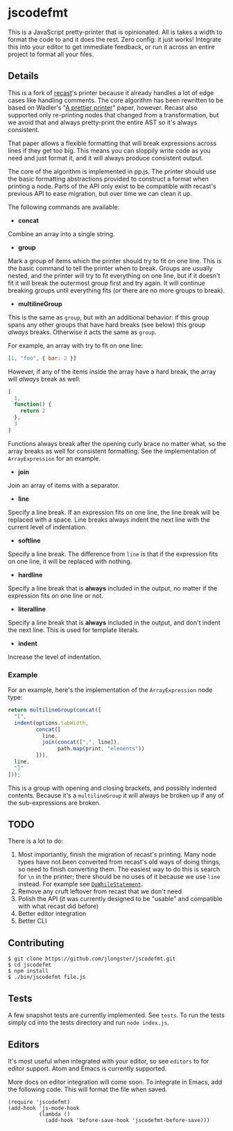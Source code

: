 
# jscodefmt

This is a JavaScript pretty-printer that is opinionated. All is takes
a width to format the code to and it does the rest. Zero config: it
just works! Integrate this into your editor to get immediate feedback,
or run it across an entire project to format all your files.

## Details

This is a fork of [recast](https://github.com/benjamn/recast)'s
printer because it already handles a lot of edge cases like handling
comments. The core algorithm has been rewritten to be based on
Wadler's "[A prettier
printer](http://homepages.inf.ed.ac.uk/wadler/papers/prettier/prettier.pdf)"
paper, however. Recast also supported only re-printing nodes that
changed from a transformation, but we avoid that and always
pretty-print the entire AST so it's always consistent.

That paper allows a flexible formatting that will break expressions
across lines if they get too big. This means you can sloppily write
code as you need and just format it, and it will always produce
consistent output.

The core of the algorithm is implemented in pp.js. The printer should
use the basic formatting abstractions provided to construct a format
when printing a node. Parts of the API only exist to be compatible
with recast's previous API to ease migration, but over time we can
clean it up.

The following commands are available:

* **concat**

Combine an array into a single string.

* **group**

Mark a group of items which the printer should try to fit on one line.
This is the basic command to tell the printer when to break. Groups
are usually nested, and the printer will try to fit everything on one
line, but if it doesn't fit it will break the outermost group first
and try again. It will continue breaking groups until everything fits
(or there are no more groups to break).

* **multilineGroup**

This is the same as `group`, but with an additional behavior: if this
group spans any other groups that have hard breaks (see below) this
group *always* breaks. Otherwise it acts the same as `group`.

For example, an array with try to fit on one line:

```js
[1, "foo", { bar: 2 }]
```

However, if any of the items inside the array have a hard break, the
array will *always* break as well:

```js
[
  1,
  function() {
    return 2
  },
  3
]
```

Functions always break after the opening curly brace no matter what,
so the array breaks as well for consistent formatting. See the
implementation of `ArrayExpression` for an example.

* **join**

Join an array of items with a separator.

* **line**

Specify a line break. If an expression fits on one line, the line
break will be replaced with a space. Line breaks always indent the
next line with the current level of indentation.

* **softline**

Specify a line break. The difference from `line` is that if the
expression fits on one line, it will be replaced with nothing.

* **hardline**

Specify a line break that is **always** included in the output, no
matter if the expression fits on one line or not.

* **literalline**

Specify a line break that is **always** included in the output, and
don't indent the next line. This is used for template literals.

* **indent**

Increase the level of indentation.

### Example

For an example, here's the implementation of the `ArrayExpression` node type:

```js
return multilineGroup(concat([
  "[",
  indent(options.tabWidth,
         concat([
           line,
           join(concat([",", line]),
                path.map(print, "elements"))
         ])),
  line,
  "]"
]));
```

This is a group with opening and closing brackets, and possibly
indented contents. Because it's a `multilineGroup` it will always be
broken up if any of the sub-expressions are broken.

## TODO

There is a lot to do:


1. Most importantly, finish the migration of recast's printing. Many
node types have not been converted from recast's old ways of doing
things, so need to finish converting them. The easiest way to do this
is search for `\n` in the printer; there should be no uses of it
because we use `line` instead. For example see
[`DoWhileStatement`](https://github.com/jlongster/jscodefmt/blob/master/src/printer.js#L928).
2. Remove any cruft leftover from recast that we don't need
3. Polish the API (it was currently designed to be "usable" and compatible with what recast did before)
4. Better editor integration
5. Better CLI

## Contributing

```
$ git clone https://github.com/jlongster/jscodefmt.git
$ cd jscodefmt
$ npm install
$ ./bin/jscodefmt file.js
```

## Tests

A few snapshot tests are currently implemented. See `tests`. To run
the tests simply cd into the tests directory and run `node index.js`.

## Editors

It's most useful when integrated with your editor, so see `editors` to
for editor support. Atom and Emacs is currently supported.

More docs on editor integration will come soon. To integrate in Emacs,
add the following code. This will format the file when saved.

```elisp
(require 'jscodefmt)
(add-hook 'js-mode-hook
          (lambda ()
            (add-hook 'before-save-hook 'jscodefmt-before-save)))
```